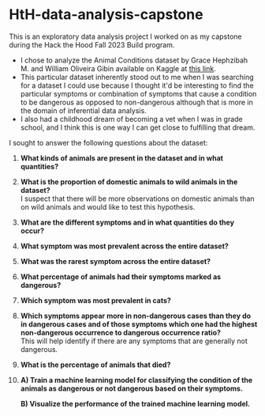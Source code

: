# HtH-data-analysis-capstone
This is an exploratory data analysis project I worked on as my capstone during the Hack the Hood Fall 2023 Build program.

 - I chose to analyze the Animal Conditions dataset by Grace Hephzibah M. and William Oliveira Gibin available on Kaggle at [this link](https://www.kaggle.com/datasets/willianoliveiragibin/animal-condition).
 - This particular dataset inherently stood out to me when I was searching for a dataset I could use because I thought it'd be interesting to find the particular symptoms or combination of symptoms that cause a condition to be dangerous as opposed to non-dangerous although that is more in the domain of inferential data analysis.
 - I also had a childhood dream of becoming a vet when I was in grade school, and I think this is one way I can get close to fulfilling that dream.

I sought to answer the following questions about the dataset:
1. **What kinds of animals are present in the dataset and in what quantities?**
2. **What is the proportion of domestic animals to wild animals in the dataset?**  
I suspect that there will be more observations on domestic animals than on wild animals and would like to test this hypothesis.
3. **What are the different symptoms and in what quantities do they occur?**
4. **What symptom was most prevalent across the entire dataset?**
5. **What was the rarest symptom across the entire dataset?**
6. **What percentage of animals had their symptoms marked as dangerous?**
7. **Which symptom was most prevalent in cats?**
8. **Which symptoms appear more in non-dangerous cases than they do in dangerous cases and of those symptoms which one had the highest non-dangerous occurrence to dangerous occurrence ratio?**  
This will help identify if there are any symptoms that are generally not dangerous.
9. **What is the percentage of animals that died?**

10. **A) Train a machine learning model for classifying the condition of the animals as dangerous or not dangerous based on their symptoms.**

    **B) Visualize the performance of the trained machine learning model.**